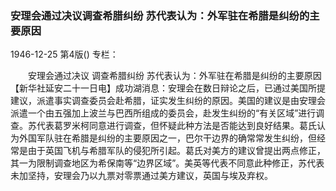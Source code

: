 ### 安理会通过决议调查希腊纠纷  苏代表认为：外军驻在希腊是纠纷的主要原因

1946-12-25
第4版()
专栏：

　　安理会通过决议
    调查希腊纠纷
    苏代表认为：外军驻在希腊是纠纷的主要原因
    【新华社延安二十一日电】成功湖消息：安理会在数日辩论之后，已通过美国所提建议，派遣事实调查委员会赴希腊，证实发生纠纷的原因。美国的建议是由安理会派遣一个由五强加上波兰与巴西所组成的委员会，赴发生纠纷的“有关区域”进行调查。苏代表葛罗米柯同意进行调查，但怀疑此种方法是否能达到良好结果。葛氏认为外国军队驻在希腊是纠纷的主要原因之一，巴尔干边界的确常常发生纠纷，但经常是由于英国飞机与希腊军队的侵犯所引起。葛氏对美方的建议曾提出两点修正，其一为限制调查地区为希保南等“边界区域”。美英等代表不同意此种修正，苏代表未加坚持，安理会乃以九票对零票通过美方建议，英国与埃及弃权。
